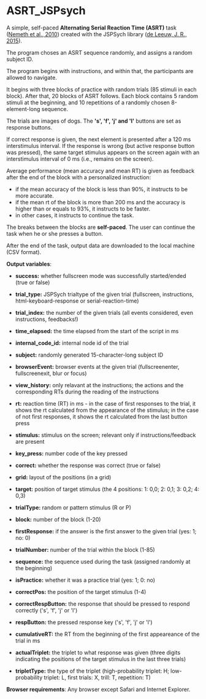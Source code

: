 # ASRT_JSPsych
A simple, self-paced <strong>Alternating Serial Reaction Time (ASRT)</strong> task (<a href="https://link.springer.com/article/10.1007%2Fs00221-009-2024-x">Nemeth et al., 2010</a>) created with the JSPSych library (<a href="https://link.springer.com/article/10.3758/s13428-014-0458-y">de Leeuw, J. R., 2015</a>).

The program choses an ASRT sequence randomly, and assigns a random subject ID.

The program begins with instructions, and within that, the participants are allowed to navigate.

It begins with three blocks of practice with random trials (85 stimuli in each block). After that, 20 blocks of ASRT follows. Each block contains 5 random stimuli at the beginning, and 10 repetitions of a randomly chosen 8-element-long sequence.

The trials are images of dogs. The <strong>'s', 'f', 'j' and 'l'</strong> buttons are set as response buttons.

If correct response is given, the next element is presented after a 120 ms interstimulus interval. If the response is wrong (but active response button was pressed), the same target stimulus appears on the screen again with an interstimulus interval of 0 ms (i.e., remains on the screen).

Average performance (mean accuracy and mean RT) is given as feedback after the end of the block with a personalized instruction:

- if the mean accuracy of the block is less than 90%, it instructs to be more accurate.
- if the mean rt of the block is more than 200 ms and the accuracy is higher than or equals to 93%, it instructs to be faster.
- in other cases, it instructs to continue the task.

The breaks between the blocks are <strong>self-paced</strong>. The user can continue the task when he or she presses a button.

After the end of the task, output data are downloaded to the local machine (CSV format).

<strong>Output variables</strong>:

- <strong>success:</strong> whether fullscreen mode was successfully started/ended (true or false)
- <strong>trial_type:</strong> JSPSych trialtype of the given trial (fullscreen, instructions, html-keyboard-response or serial-reaction-time)
- <strong>trial_index:</strong> the number of the given trials (all events considered, even instructions, feedbacks!)
- <strong>time_elapsed:</strong> the time elapsed from the start of the script in ms
- <strong>internal_code_id:</strong> internal node id of the trial
- <strong>subject:</strong> randomly generated 15-character-long subject ID
- <strong>browserEvent:</strong> browser events at the given trial (fullscreenenter, fullscreenexit, blur or focus)
- <strong>view_history:</strong> only relavant at the instructions; the actions and the corresponding RTs during the reading of the instructions
- <strong>rt:</strong> reaction time (RT) in ms - in the case of first responses to the trial, it shows the rt calculated from the appearance of the stimulus; in the case of not first responses, it shows the rt calculated from the last button press
- <strong>stimulus:</strong> stimulus on the screen; relevant only if instructions/feedback are present
- <strong>key_press:</strong> number code of the key pressed
- <strong>correct:</strong> whether the response was correct (true or false)
- <strong>grid:</strong> layout of the positions (in a grid)
- <strong>target:</strong> position of target stimulus (the 4 positions: 1: 0,0; 2: 0,1; 3: 0,2; 4: 0,3)
- <strong>trialType:</strong> random or pattern stimulus (R or P)
- <strong>block:</strong> number of the block (1-20)
- <strong>firstResponse:</strong> if the answer is the first answer to the given trial (yes: 1; no: 0)
- <strong>trialNumber:</strong> number of the trial within the block (1-85)
- <strong>sequence:</strong> the sequence used during the task (assigned randomly at the beginning)
- <strong>isPractice:</strong> whether it was a practice trial (yes: 1; 0: no)
- <strong>correctPos:</strong> the position of the target stimulus (1-4)
- <strong>correctRespButton:</strong> the response that should be pressed to respond correctly ('s', 'f', 'j' or 'l')
- <strong>respButton:</strong> the pressed response key ('s', 'f', 'j' or 'l')
- <strong>cumulativeRT:</strong> the RT from the beginning of the first appeareance of the trial in ms
- <strong>actualTriplet:</strong> the triplet to what response was given (three digits indicating the positions of the target stimulus in the last three trials)

- <strong>tripletType:</strong> the type of the triplet (high-probability triplet: H; low-probability triplet: L, first trials: X, trill: T, repetition: T)

<strong>Browser requirements</strong>: Any browser except Safari and Internet Explorer.
